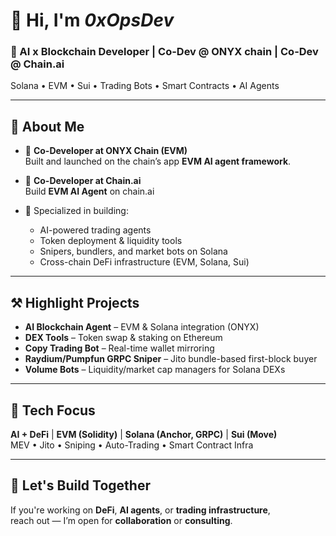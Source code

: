 # 👋 Hi, I'm _0xOpsDev_

### 🧠 AI x Blockchain Developer | Co-Dev @ ONYX chain | Co-Dev @ Chain.ai  
Solana • EVM • Sui • Trading Bots • Smart Contracts • AI Agents

---

## 🚀 About Me

- 🧩 **Co-Developer at ONYX Chain (EVM)**  
  Built and launched on the chain’s app **EVM AI agent framework**.

- 🤝 **Co-Developer at Chain.ai**  
  Build **EVM AI Agent** on chain.ai

- 🧠 Specialized in building:
  - AI-powered trading agents  
  - Token deployment & liquidity tools  
  - Snipers, bundlers, and market bots on Solana
  - Cross-chain DeFi infrastructure (EVM, Solana, Sui)

---

## ⚒️ Highlight Projects

- **AI Blockchain Agent** – EVM & Solana integration (ONYX)
- **DEX Tools** – Token swap & staking on Ethereum
- **Copy Trading Bot** – Real-time wallet mirroring
- **Raydium/Pumpfun GRPC Sniper** – Jito bundle-based first-block buyer
- **Volume Bots** – Liquidity/market cap managers for Solana DEXs

---

## 🧰 Tech Focus

**AI + DeFi** | **EVM (Solidity)** | **Solana (Anchor, GRPC)** | **Sui (Move)**  
MEV • Jito • Sniping • Auto-Trading • Smart Contract Infra

---

## 🤝 Let's Build Together

If you're working on **DeFi**, **AI agents**, or **trading infrastructure**,  
reach out — I’m open for **collaboration** or **consulting**.

